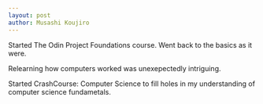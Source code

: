 ```yaml
---
layout: post
author: Musashi Koujiro
---
```


Started The Odin Project Foundations course. Went back to the basics as it were.

Relearning how computers worked was unexepectedly intriguing. 

Started CrashCourse: Computer Science to fill holes in my understanding of computer science fundametals. 

